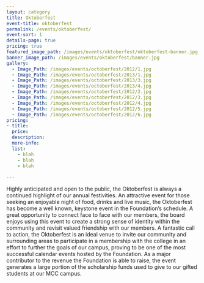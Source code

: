```yaml
---
layout: category
title: Oktoberfest
event-title: oktoberfest
permalink: /events/oktoberfest/
event-sort: 1
details-page: true
pricing: true
featured_image_path: /images/events/oktoberfest/oktoberfest-banner.jpg
banner_image_path: /images/events/oktoberfest/banner.jpg
gallery:
  - Image_Path: /images/events/octoberfest/2012/1.jpg
  - Image_Path: /images/events/octoberfest/2013/1.jpg
  - Image_Path: /images/events/octoberfest/2013/3.jpg
  - Image_Path: /images/events/octoberfest/2013/4.jpg
  - Image_Path: /images/events/octoberfest/2012/2.jpg
  - Image_Path: /images/events/octoberfest/2012/3.jpg
  - Image_Path: /images/events/octoberfest/2012/4.jpg
  - Image_Path: /images/events/octoberfest/2012/5.jpg
  - Image_Path: /images/events/octoberfest/2012/6.jpg
pricing:
- title: 
  price:
  description:
  more-info:
  list:
    - blah
    - blah
    - blah
  
---
```

Highly anticipated and open to the public, the Oktoberfest is always a continued highlight of our annual festivities. An attractive event for those seeking an enjoyable night of food, drinks and live music, the Oktoberfest has become a  well known, keystone event in the Foundation’s schedule. <!--more--> A great opportunity to connect face to face with our members, the board enjoys using this event to create a strong sense of identity within the community and revisit valued friendship with our members. A fantastic call to action, the Oktoberfest is an ideal venue to invite our community and surrounding areas to participate in a membership with the college in an effort to further the goals of our campus, proving to be one of the most successful calendar events hosted by the Foundation. As a major contributor to the revenue the Foundation is able to raise, the event generates a large portion of the scholarship funds used to give to our gifted students at our MCC campus.